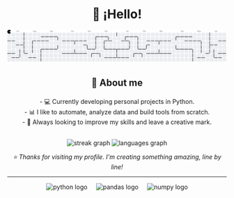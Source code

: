 <h1 align="center">👋 ¡Hello!</h1>

<picture>
  <source media="(prefers-color-scheme: dark)" srcset="https://raw.githubusercontent.com/diego-cores/diego-cores/output/pacman-contribution-graph-dark.svg">
  <source media="(prefers-color-scheme: light)" srcset="https://raw.githubusercontent.com/diego-cores/diego-cores/output/pacman-contribution-graph.svg">
  <img alt="pacman contribution graph" src="https://raw.githubusercontent.com/diego-cores/diego-cores/output/pacman-contribution-graph.svg">
</picture>

## <p align="center">🧠 About me</p>
<p align="center">- 💻 Currently developing personal projects in Python.<br>- 📊 I like to automate, analyze data and build tools from scratch.<br>- 🎯 Always looking to improve my skills and leave a creative mark.</p>

<br clear="both">

<div align="center">
  <img src="https://streak-stats.demolab.com?user=diego-cores&locale=en&mode=weekly&theme=graywhite&hide_border=false&border_radius=23&order=3" height="100" alt="streak graph"  />
  <img src="https://github-readme-stats.vercel.app/api/top-langs?username=diego-cores&locale=es&hide_title=true&layout=compact&border_radius=10&card_width=320&langs_count=3&theme=graywhite&hide_border=false&order=2" height="100" alt="languages graph"  />
</div>

*<p align="center">⭐ Thanks for visiting my profile. I'm creating something amazing, line by line!</p>*

<hr>

<div align="center">
  <img src="https://cdn.jsdelivr.net/gh/devicons/devicon/icons/python/python-original.svg" height="40" alt="python logo"  />
  <img width="12" />
  <img src="https://cdn.jsdelivr.net/gh/devicons/devicon/icons/pandas/pandas-original.svg" height="40" alt="pandas logo"  />
  <img width="12" />
  <img src="https://cdn.jsdelivr.net/gh/devicons/devicon/icons/numpy/numpy-original.svg" height="40" alt="numpy logo"  />
</div>
